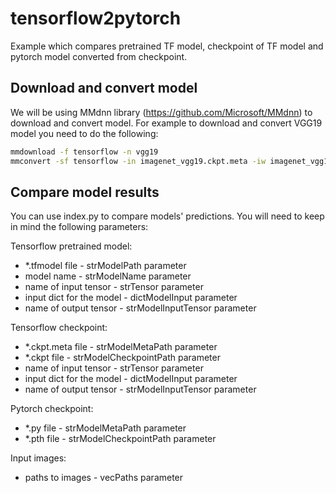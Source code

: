# tensorflow2pytorch
Example which compares pretrained TF model, checkpoint of TF model and pytorch model converted from checkpoint.


## Download and convert model

We will be using MMdnn library (https://github.com/Microsoft/MMdnn) to download and convert model. For example to download and convert VGG19 model you need to do the following:

```bash
mmdownload -f tensorflow -n vgg19
mmconvert -sf tensorflow -in imagenet_vgg19.ckpt.meta -iw imagenet_vgg19.ckpt --dstNodeName MMdnn_Output -df pytorch -om tf_vgg19_to_pth.pth
```

## Compare model results

You can use index.py to compare models' predictions. You will need to keep in mind the following parameters:

Tensorflow pretrained model:

- *.tfmodel file - strModelPath parameter
- model name - strModelName parameter
- name of input tensor - strTensor parameter
- input dict for the model - dictModelInput parameter
- name of output tensor - strModelInputTensor parameter

Tensorflow checkpoint:

- *.ckpt.meta file - strModelMetaPath parameter
- *.ckpt file - strModelCheckpointPath parameter
- name of input tensor - strTensor parameter
- input dict for the model - dictModelInput parameter
- name of output tensor - strModelInputTensor parameter

Pytorch checkpoint:

- *.py file - strModelMetaPath parameter
- *.pth file - strModelCheckpointPath parameter

Input images:

- paths to images - vecPaths parameter
